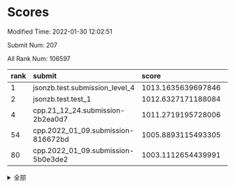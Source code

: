 # Scores

Modified Time: 2022-01-30 12:02:51

Submit Num: 207

All Rank Num: 106597

| rank |               submit               |       score        |       sigma        | pk_num |
| :--- | :--------------------------------- | :----------------- | :----------------- | :----- |
| 1    | jsonzb.test.submission_level_4     | 1013.1635639697846 | 0.8172785705400547 | 2061   |
| 2    | jsonzb.test.test_1                 | 1012.6327171188084 | 0.7709769567602678 | 2059   |
| 4    | cpp.21_12_24.submission-2b2ea0d7   | 1011.2719195728006 | 0.808520519317997  | 2062   |
| 54   | cpp.2022_01_09.submission-816672bd | 1005.8893115493305 | 0.7173989786014163 | 2057   |
| 80   | cpp.2022_01_09.submission-5b0e3de2 | 1003.1112654439991 | 0.7173616024262225 | 2061   |


<details>
<summary>全部</summary>

| rank |                 submit                 |       score        |       sigma        | pk_num |
| :--- | :------------------------------------- | :----------------- | :----------------- | :----- |
| 1    | jsonzb.test.submission_level_4         | 1013.1635639697846 | 0.8172785705400547 | 2061   |
| 2    | jsonzb.test.test_1                     | 1012.6327171188084 | 0.7709769567602678 | 2059   |
| 3    | gobigger.level_3.submission_level_3_35 | 1011.3088034860075 | 0.8030143442977149 | 2062   |
| 4    | cpp.21_12_24.submission-2b2ea0d7       | 1011.2719195728006 | 0.808520519317997  | 2062   |
| 5    | gobigger.level_3.submission_level_3_6  | 1011.2165728097194 | 0.7841339924822458 | 2055   |
| 6    | gobigger.level_3.submission_level_3_16 | 1011.161326621185  | 0.7587670153774076 | 2056   |
| 7    | gobigger.level_3.submission_level_3_24 | 1011.0774579974709 | 0.750812892270928  | 2062   |
| 8    | gobigger.level_3.submission_level_3_3  | 1011.0716738030121 | 0.7759007906933605 | 2065   |
| 9    | gobigger.level_3.submission_level_3_30 | 1010.948149514671  | 0.7700391204953031 | 2059   |
| 10   | gobigger.level_3.submission_level_3_10 | 1010.8539161987829 | 0.7670496867756468 | 2061   |
| 11   | gobigger.level_3.submission_level_3_0  | 1010.7254418908691 | 0.7637758704691945 | 2065   |
| 12   | gobigger.level_3.submission_level_3_7  | 1010.6545138190996 | 0.7637094171700676 | 2050   |
| 13   | gobigger.level_3.submission_level_3_20 | 1010.6529982082953 | 0.764480815106098  | 2062   |
| 14   | gobigger.level_3.submission_level_3_45 | 1010.616975999935  | 0.778038942200917  | 2059   |
| 15   | gobigger.level_3.submission_level_3_43 | 1010.5302747783289 | 0.7636391315741388 | 2058   |
| 16   | gobigger.level_3.submission_level_3_25 | 1010.4933279212488 | 0.7681385284191888 | 2063   |
| 17   | gobigger.level_3.submission_level_3_46 | 1010.4883687521088 | 0.7618822959282374 | 2057   |
| 18   | gobigger.level_3.submission_level_3_22 | 1010.4541747296327 | 0.7641640485753088 | 2064   |
| 19   | gobigger.level_3.submission_level_3_17 | 1010.3635773904606 | 0.7700528439513656 | 2061   |
| 20   | gobigger.level_3.submission_level_3_31 | 1010.3589125000974 | 0.7636739889359234 | 2058   |
| 21   | gobigger.level_3.submission_level_3_48 | 1010.3276231365103 | 0.7467792937232529 | 2062   |
| 22   | gobigger.level_3.submission_level_3_14 | 1010.2621874425203 | 0.7755294477421112 | 2065   |
| 23   | gobigger.level_3.submission_level_3_39 | 1010.1912605707223 | 0.7782254975433    | 2060   |
| 24   | gobigger.level_3.submission_level_3_33 | 1010.1793677302178 | 0.7756419688604154 | 2057   |
| 25   | gobigger.level_3.submission_level_3_34 | 1010.1642573566875 | 0.7550792068467268 | 2061   |
| 26   | gobigger.level_3.submission_level_3_28 | 1010.086979249776  | 0.7893615837240351 | 2060   |
| 27   | gobigger.level_3.submission_level_3_5  | 1010.0484538667755 | 0.7556617127241    | 2060   |
| 28   | gobigger.level_3.submission_level_3_29 | 1010.0183814865737 | 0.7718317747733109 | 2060   |
| 29   | gobigger.level_3.submission_level_3_11 | 1009.9122865566533 | 0.7587960823997144 | 2065   |
| 30   | gobigger.level_3.submission_level_3_1  | 1009.9021260005641 | 0.7680110731429866 | 2057   |
| 31   | gobigger.level_3.submission_level_3_21 | 1009.8882379649557 | 0.7690831649648932 | 2063   |
| 32   | gobigger.level_3.submission_level_3_32 | 1009.8754790470175 | 0.7672068218878296 | 2063   |
| 33   | gobigger.level_3.submission_level_3_4  | 1009.8525205122799 | 0.7553883847181853 | 2058   |
| 34   | gobigger.level_3.submission_level_3_47 | 1009.8454771152354 | 0.7759456410831225 | 2056   |
| 35   | gobigger.level_3.submission_level_3_41 | 1009.80161183498   | 0.8009685658302438 | 2057   |
| 36   | gobigger.level_3.submission_level_3_26 | 1009.7367020826647 | 0.7566237328628321 | 2060   |
| 37   | gobigger.level_3.submission_level_3_27 | 1009.6537365811845 | 0.7418914230417732 | 2058   |
| 38   | gobigger.level_3.submission_level_3_9  | 1009.5414953302911 | 0.7421856144407334 | 2058   |
| 39   | gobigger.level_3.submission_level_3_42 | 1009.3891602921407 | 0.7476029563379973 | 2062   |
| 40   | gobigger.level_3.submission_level_3_12 | 1009.3380222951823 | 0.739732507834337  | 2063   |
| 41   | gobigger.level_3.submission_level_3_49 | 1009.3129198967368 | 0.7785783349067277 | 2061   |
| 42   | gobigger.level_3.submission_level_3_15 | 1009.2617296022256 | 0.7430868906006554 | 2057   |
| 43   | gobigger.level_3.submission_level_3_19 | 1009.2391289164595 | 0.7704881326773703 | 2057   |
| 44   | gobigger.level_3.submission_level_3_23 | 1009.1464241942979 | 0.7413656059673985 | 2062   |
| 45   | gobigger.level_3.submission_level_3_8  | 1009.0995010145324 | 0.7566723755106863 | 2062   |
| 46   | gobigger.level_3.submission_level_3_18 | 1009.0314326368326 | 0.7517275455043588 | 2056   |
| 47   | gobigger.level_3.submission_level_3_36 | 1008.9640511913235 | 0.7529226598323497 | 2061   |
| 48   | gobigger.level_3.submission_level_3_38 | 1008.9309720229392 | 0.7446908779777484 | 2064   |
| 49   | gobigger.level_3.submission_level_3_13 | 1008.9228363377223 | 0.7600818119281377 | 2059   |
| 50   | gobigger.level_3.submission_level_3_44 | 1008.8935587837875 | 0.7394785203104317 | 2058   |
| 51   | gobigger.level_3.submission_level_3_2  | 1008.8813116985483 | 0.7508219993548683 | 2056   |
| 52   | gobigger.level_3.submission_level_3_37 | 1008.4084060008222 | 0.7558762238174526 | 2057   |
| 53   | gobigger.level_3.submission_level_3_40 | 1007.934790111205  | 0.7485706485801553 | 2056   |
| 54   | cpp.2022_01_09.submission-816672bd     | 1005.8893115493305 | 0.7173989786014163 | 2057   |
| 55   | gobigger.level_1.submission_level_1_20 | 1004.836605719222  | 0.7120216430027395 | 2055   |
| 56   | gobigger.level_1.submission_level_1_19 | 1004.7230534195336 | 0.7285040544386969 | 2063   |
| 57   | gobigger.level_1.submission_level_1_34 | 1004.6246336444991 | 0.7190266857388501 | 2059   |
| 58   | gobigger.level_1.submission_level_1_21 | 1004.5984258168246 | 0.7143971096908618 | 2062   |
| 59   | gobigger.level_1.submission_level_1_47 | 1004.5573965027158 | 0.7217621347228752 | 2062   |
| 60   | gobigger.level_1.submission_level_1_27 | 1004.2545549372132 | 0.7218724121101405 | 2061   |
| 61   | gobigger.level_1.submission_level_1_44 | 1004.150037348644  | 0.7254373092759878 | 2059   |
| 62   | gobigger.level_1.submission_level_1_33 | 1004.0291301562711 | 0.7181728745195157 | 2058   |
| 63   | gobigger.level_1.submission_level_1_14 | 1003.9654209469256 | 0.7190377994185377 | 2061   |
| 64   | gobigger.level_1.submission_level_1_42 | 1003.9334318317663 | 0.7195905089286578 | 2063   |
| 65   | gobigger.level_1.submission_level_1_15 | 1003.8992812839833 | 0.7160283081784553 | 2055   |
| 66   | gobigger.level_1.submission_level_1_38 | 1003.8035302277523 | 0.7160376459574979 | 2059   |
| 67   | gobigger.level_1.submission_level_1_9  | 1003.7959478132348 | 0.7091171120545425 | 2058   |
| 68   | gobigger.level_1.submission_level_1_4  | 1003.7442591274314 | 0.7125751648811918 | 2061   |
| 69   | gobigger.level_1.submission_level_1_24 | 1003.6818932850405 | 0.7087882402373422 | 2060   |
| 70   | gobigger.level_1.submission_level_1_1  | 1003.6391829714496 | 0.7205026130602785 | 2060   |
| 71   | gobigger.level_1.submission_level_1_26 | 1003.632719273391  | 0.7142935631704117 | 2063   |
| 72   | gobigger.level_1.submission_level_1_29 | 1003.5044414000669 | 0.704754988228342  | 2061   |
| 73   | gobigger.level_1.submission_level_1_28 | 1003.4743208897511 | 0.7153536860894572 | 2057   |
| 74   | gobigger.level_1.submission_level_1_40 | 1003.4204275324325 | 0.7256158256557447 | 2055   |
| 75   | gobigger.level_1.submission_level_1_5  | 1003.385712262843  | 0.7095880391090537 | 2062   |
| 76   | gobigger.level_1.submission_level_1_49 | 1003.3584009574454 | 0.7177946924934976 | 2056   |
| 77   | gobigger.level_1.submission_level_1_48 | 1003.2536820133444 | 0.7070281219179408 | 2064   |
| 78   | gobigger.level_1.submission_level_1_8  | 1003.1532838746266 | 0.7100304531734632 | 2056   |
| 79   | gobigger.level_1.submission_level_1_37 | 1003.1478316902186 | 0.7077549422785359 | 2061   |
| 80   | cpp.2022_01_09.submission-5b0e3de2     | 1003.1112654439991 | 0.7173616024262225 | 2061   |
| 81   | gobigger.level_1.submission_level_1_31 | 1003.0781992984596 | 0.7137094306780323 | 2057   |
| 82   | gobigger.level_1.submission_level_1_22 | 1002.9476108529884 | 0.7220267884093976 | 2063   |
| 83   | gobigger.level_1.submission_level_1_23 | 1002.9309518503749 | 0.7188120395216742 | 2062   |
| 84   | gobigger.level_1.submission_level_1_46 | 1002.8858730796965 | 0.7137172457832678 | 2061   |
| 85   | gobigger.level_1.submission_level_1_36 | 1002.8112682214584 | 0.7138974058510146 | 2060   |
| 86   | gobigger.level_1.submission_level_1_39 | 1002.7868669161635 | 0.7257037781434763 | 2055   |
| 87   | gobigger.level_1.submission_level_1_13 | 1002.6921936983147 | 0.7206408320667175 | 2056   |
| 88   | gobigger.level_1.submission_level_1_16 | 1002.6540063720541 | 0.7193186003220406 | 2059   |
| 89   | gobigger.level_1.submission_level_1_30 | 1002.6421022700237 | 0.7177891018138136 | 2059   |
| 90   | gobigger.level_1.submission_level_1_6  | 1002.5906089378925 | 0.713335134296429  | 2061   |
| 91   | gobigger.level_1.submission_level_1_17 | 1002.5511871749818 | 0.72460795731847   | 2063   |
| 92   | gobigger.level_1.submission_level_1_45 | 1002.4793658217031 | 0.7068417125803323 | 2063   |
| 93   | gobigger.level_1.submission_level_1_7  | 1002.4044795899889 | 0.7194113799780794 | 2059   |
| 94   | gobigger.level_1.submission_level_1_11 | 1002.3269145702121 | 0.7098541458755397 | 2059   |
| 95   | gobigger.level_1.submission_level_1_12 | 1002.2500612781353 | 0.7177045216638126 | 2061   |
| 96   | gobigger.level_1.submission_level_1_18 | 1002.2392530111404 | 0.7104196953323527 | 2061   |
| 97   | gobigger.level_1.submission_level_1_0  | 1002.218806023308  | 0.7139433561651489 | 2060   |
| 98   | gobigger.level_1.submission_level_1_32 | 1002.1539878182783 | 0.7106907041114924 | 2064   |
| 99   | gobigger.level_1.submission_level_1_3  | 1001.9971420497469 | 0.7158786914389095 | 2057   |
| 100  | gobigger.level_1.submission_level_1_41 | 1001.9783688940763 | 0.707583287069336  | 2060   |
| 101  | gobigger.level_1.submission_level_1_35 | 1001.9265189968688 | 0.711265864806165  | 2061   |
| 102  | gobigger.level_1.submission_level_1_25 | 1001.9244653885895 | 0.7128357927940951 | 2061   |
| 103  | gobigger.level_1.submission_level_1_2  | 1001.8047429830798 | 0.7055866269461061 | 2059   |
| 104  | gobigger.level_1.submission_level_1_43 | 1001.7131150925738 | 0.7106123694699799 | 2057   |
| 105  | gobigger.level_1.submission_level_1_10 | 1000.928044455416  | 0.71657658545626   | 2053   |
| 106  | gobigger.random.submission_random_15   | 997.3907256066302  | 0.7026571666291864 | 2051   |
| 107  | gobigger.random.submission_random_10   | 996.9601405214004  | 0.7088372726875157 | 2057   |
| 108  | gobigger.random.submission_random_48   | 996.893724348272   | 0.7013523065786631 | 2059   |
| 109  | gobigger.random.submission_random_9    | 996.7272909662453  | 0.7100109393091296 | 2056   |
| 110  | gobigger.random.submission_random_29   | 996.661574627454   | 0.7035534392616537 | 2057   |
| 111  | gobigger.random.submission_random_3    | 996.6034718132773  | 0.717363695922248  | 2056   |
| 112  | gobigger.random.submission_random_24   | 996.5529788223301  | 0.7086120449864753 | 2059   |
| 113  | gobigger.random.submission_random_6    | 996.5289483906084  | 0.7081131932851736 | 2054   |
| 114  | gobigger.random.submission_random_39   | 996.5259588580144  | 0.7068737992462241 | 2061   |
| 115  | gobigger.random.submission_random_5    | 996.5086038272784  | 0.7062551361136958 | 2063   |
| 116  | gobigger.random.submission_random_0    | 996.4706861932149  | 0.7174935945385877 | 2050   |
| 117  | gobigger.random.submission_random_35   | 996.4673536786302  | 0.7025537150836707 | 2063   |
| 118  | gobigger.random.submission_random_37   | 996.4522052997055  | 0.7070641180897294 | 2056   |
| 119  | gobigger.random.submission_random_13   | 996.3291637417632  | 0.7039928132283487 | 2064   |
| 120  | gobigger.random.submission_random_30   | 996.3176429584488  | 0.7159822461663161 | 2059   |
| 121  | gobigger.random.submission_random_23   | 996.3152434695338  | 0.708485786424262  | 2066   |
| 122  | gobigger.random.submission_random_26   | 996.2430227714452  | 0.7115046553405144 | 2063   |
| 123  | gobigger.random.submission_random_44   | 996.2368455516845  | 0.7308068088960488 | 2060   |
| 124  | gobigger.random.submission_random_38   | 996.2337777361685  | 0.7101128349562313 | 2065   |
| 125  | gobigger.random.submission_random_40   | 996.2206760906837  | 0.7123160429872655 | 2057   |
| 126  | gobigger.random.submission_random_4    | 996.1845892840641  | 0.7022684818935969 | 2062   |
| 127  | gobigger.random.submission_random_21   | 996.1318221758181  | 0.721485776716626  | 2062   |
| 128  | gobigger.random.submission_random_17   | 996.1186546417497  | 0.714480810795231  | 2062   |
| 129  | gobigger.random.submission_random_11   | 996.0270952424886  | 0.7036671470687632 | 2056   |
| 130  | gobigger.random.submission_random_12   | 996.0068041324809  | 0.7121179384298627 | 2062   |
| 131  | gobigger.random.submission_random_22   | 995.9016971462511  | 0.707076207327395  | 2058   |
| 132  | gobigger.random.submission_random_42   | 995.8118521607092  | 0.7259910436360101 | 2060   |
| 133  | gobigger.random.submission_random_19   | 995.7626598140744  | 0.6974215962862053 | 2065   |
| 134  | gobigger.random.submission_random_46   | 995.7605536125818  | 0.7120404228501289 | 2056   |
| 135  | gobigger.random.submission_random_32   | 995.7283155189015  | 0.7144259606291908 | 2060   |
| 136  | gobigger.random.submission_random_49   | 995.6229972916688  | 0.7055323851415073 | 2063   |
| 137  | gobigger.random.submission_random_7    | 995.6167168639776  | 0.7223935708870803 | 2065   |
| 138  | gobigger.random.submission_random_45   | 995.5931491481185  | 0.7026332676671216 | 2064   |
| 139  | gobigger.random.submission_random_2    | 995.5724243219944  | 0.718712206713983  | 2063   |
| 140  | gobigger.random.submission_random_43   | 995.5724065369138  | 0.7123517200025191 | 2062   |
| 141  | gobigger.random.submission_random_34   | 995.5687333018475  | 0.7205072184611021 | 2057   |
| 142  | gobigger.random.submission_random_16   | 995.5395675412519  | 0.7193501559571359 | 2058   |
| 143  | gobigger.random.submission_random_28   | 995.5204185711975  | 0.705935348945768  | 2062   |
| 144  | gobigger.random.submission_random_27   | 995.4666530168832  | 0.7132070162366092 | 2060   |
| 145  | gobigger.random.submission_random_18   | 995.4375315904781  | 0.7081577357428904 | 2064   |
| 146  | gobigger.random.submission_random_8    | 995.4270390594587  | 0.6984177966240335 | 2065   |
| 147  | gobigger.random.submission_random_47   | 995.3779474091284  | 0.7213348519058581 | 2059   |
| 148  | gobigger.random.submission_random_33   | 995.2288856929205  | 0.7179670507830408 | 2064   |
| 149  | gobigger.random.submission_random_14   | 995.1913903471568  | 0.719282917374943  | 2063   |
| 150  | gobigger.random.submission_random_36   | 995.1520305313529  | 0.7150890817162661 | 2056   |
| 151  | gobigger.random.submission_random_31   | 995.1060542375527  | 0.7064311038801593 | 2060   |
| 152  | gobigger.random.submission_random_25   | 995.1022783187927  | 0.707348944568083  | 2060   |
| 153  | gobigger.random.submission_random_20   | 995.0878548957337  | 0.7231121260749096 | 2057   |
| 154  | gobigger.random.submission_random_41   | 994.7813033255317  | 0.7274341750703542 | 2060   |
| 155  | gobigger.random.submission_random_1    | 994.6393002325063  | 0.719925930070961  | 2063   |
| 156  | gobigger.level_2.submission_level_2_15 | 993.7889521705598  | 0.7233126581358813 | 2061   |
| 157  | gobigger.level_2.submission_level_2_41 | 993.6866246222066  | 0.7436512378707091 | 2061   |
| 158  | gobigger.level_2.submission_level_2_49 | 993.4164306490143  | 0.7260578715221987 | 2056   |
| 159  | gobigger.level_2.submission_level_2_19 | 993.368673086373   | 0.7480984889643222 | 2061   |
| 160  | gobigger.level_2.submission_level_2_42 | 993.1156514883126  | 0.7363777125658422 | 2062   |
| 161  | gobigger.level_2.submission_level_2_36 | 993.1141443600062  | 0.7508081661946916 | 2057   |
| 162  | gobigger.level_2.submission_level_2_45 | 993.0498058427376  | 0.7222552934816197 | 2056   |
| 163  | gobigger.level_2.submission_level_2_30 | 992.9285644707363  | 0.7321025528763816 | 2060   |
| 164  | gobigger.level_2.submission_level_2_0  | 992.9103036831168  | 0.7380843275061177 | 2064   |
| 165  | gobigger.level_2.submission_level_2_2  | 992.8313653454583  | 0.7404054725390958 | 2058   |
| 166  | gobigger.level_2.submission_level_2_38 | 992.7956509584074  | 0.7544503340348179 | 2065   |
| 167  | gobigger.level_2.submission_level_2_13 | 992.6623883082506  | 0.7242425001509027 | 2064   |
| 168  | gobigger.level_2.submission_level_2_40 | 992.6098102898573  | 0.7357984664486843 | 2063   |
| 169  | gobigger.level_2.submission_level_2_21 | 992.6044978954535  | 0.7464469257819806 | 2050   |
| 170  | gobigger.level_2.submission_level_2_17 | 992.5391438127393  | 0.7244294744798382 | 2058   |
| 171  | gobigger.level_2.submission_level_2_26 | 992.5021928560506  | 0.7382543024106112 | 2055   |
| 172  | gobigger.level_2.submission_level_2_18 | 992.4965961248206  | 0.7371043492380076 | 2059   |
| 173  | gobigger.level_2.submission_level_2_4  | 992.4882874950544  | 0.750531499734447  | 2066   |
| 174  | gobigger.level_2.submission_level_2_35 | 992.4265279569332  | 0.7354918549499754 | 2062   |
| 175  | gobigger.level_2.submission_level_2_34 | 992.414676404117   | 0.7415148649590317 | 2064   |
| 176  | gobigger.level_2.submission_level_2_7  | 992.3269002714029  | 0.741510278783002  | 2052   |
| 177  | gobigger.level_2.submission_level_2_9  | 992.3199650888325  | 0.7327327426796714 | 2056   |
| 178  | gobigger.level_2.submission_level_2_8  | 992.3103079637657  | 0.7382109083553976 | 2060   |
| 179  | gobigger.level_2.submission_level_2_33 | 992.2670059269699  | 0.7389131202856781 | 2064   |
| 180  | gobigger.level_2.submission_level_2_39 | 992.2013452397456  | 0.7538607836617991 | 2061   |
| 181  | gobigger.level_2.submission_level_2_46 | 992.0711594552115  | 0.7420832026476943 | 2060   |
| 182  | gobigger.level_2.submission_level_2_37 | 992.0086926988822  | 0.7692470866248088 | 2064   |
| 183  | gobigger.level_2.submission_level_2_11 | 992.0002723011504  | 0.7433765001979143 | 2058   |
| 184  | gobigger.level_2.submission_level_2_25 | 991.9733072723866  | 0.7358778561781627 | 2066   |
| 185  | gobigger.level_2.submission_level_2_3  | 991.916640031194   | 0.7587038354036216 | 2057   |
| 186  | gobigger.level_2.submission_level_2_1  | 991.903263904661   | 0.7485288698113304 | 2062   |
| 187  | gobigger.level_2.submission_level_2_29 | 991.8768774067769  | 0.7472072724585196 | 2061   |
| 188  | gobigger.level_2.submission_level_2_44 | 991.8121668963315  | 0.7414863469423069 | 2056   |
| 189  | gobigger.level_2.submission_level_2_5  | 991.8089944179819  | 0.7441479887357355 | 2058   |
| 190  | gobigger.level_2.submission_level_2_12 | 991.805034461192   | 0.7549102170450863 | 2056   |
| 191  | gobigger.level_2.submission_level_2_16 | 991.7945621105582  | 0.7527825431221692 | 2058   |
| 192  | gobigger.level_2.submission_level_2_48 | 991.6994286001378  | 0.7495580596959108 | 2065   |
| 193  | gobigger.level_2.submission_level_2_28 | 991.6858344022761  | 0.7631117256710104 | 2064   |
| 194  | gobigger.level_2.submission_level_2_10 | 991.6694183046752  | 0.7535113820220103 | 2059   |
| 195  | gobigger.level_2.submission_level_2_47 | 991.6680493748752  | 0.7304265579835901 | 2061   |
| 196  | gobigger.level_2.submission_level_2_20 | 991.6131319614667  | 0.7404760578482834 | 2060   |
| 197  | gobigger.level_2.submission_level_2_27 | 991.5389558485833  | 0.7554428232070662 | 2058   |
| 198  | gobigger.level_2.submission_level_2_32 | 991.4211595099237  | 0.7502994694945889 | 2063   |
| 199  | gobigger.level_2.submission_level_2_43 | 991.1829061756412  | 0.7700052864765297 | 2062   |
| 200  | gobigger.level_2.submission_level_2_14 | 991.1293551564205  | 0.7571962555473873 | 2060   |
| 201  | gobigger.level_2.submission_level_2_24 | 990.7926123166303  | 0.7563779996723654 | 2060   |
| 202  | gobigger.level_2.submission_level_2_23 | 990.7681081136076  | 0.7542951999774762 | 2060   |
| 203  | gobigger.level_2.submission_level_2_22 | 990.6357610696454  | 0.749815731662316  | 2059   |
| 204  | gobigger.level_2.submission_level_2_31 | 990.3853974874783  | 0.7739360605903634 | 2061   |
| 205  | gobigger.level_2.submission_level_2_6  | 990.0709980113551  | 0.7571840576058216 | 2056   |
| 206  | gobigger.none.submission_none_0        | 978.5081766999347  | 1.3212966799810193 | 2059   |
| 207  | gobigger.none.submission_none_1        | 975.6468530086859  | 1.4496490753439106 | 2059   |

</details>
